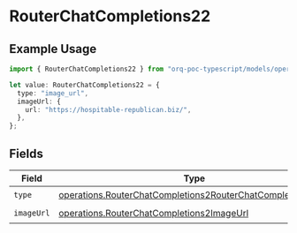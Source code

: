 # RouterChatCompletions22

## Example Usage

```typescript
import { RouterChatCompletions22 } from "orq-poc-typescript/models/operations";

let value: RouterChatCompletions22 = {
  type: "image_url",
  imageUrl: {
    url: "https://hospitable-republican.biz/",
  },
};
```

## Fields

| Field                                                                                                                                    | Type                                                                                                                                     | Required                                                                                                                                 | Description                                                                                                                              |
| ---------------------------------------------------------------------------------------------------------------------------------------- | ---------------------------------------------------------------------------------------------------------------------------------------- | ---------------------------------------------------------------------------------------------------------------------------------------- | ---------------------------------------------------------------------------------------------------------------------------------------- |
| `type`                                                                                                                                   | [operations.RouterChatCompletions2RouterChatCompletionsType](../../models/operations/routerchatcompletions2routerchatcompletionstype.md) | :heavy_check_mark:                                                                                                                       | N/A                                                                                                                                      |
| `imageUrl`                                                                                                                               | [operations.RouterChatCompletions2ImageUrl](../../models/operations/routerchatcompletions2imageurl.md)                                   | :heavy_check_mark:                                                                                                                       | N/A                                                                                                                                      |